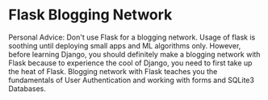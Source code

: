 <h1>Flask Blogging Network</h1>
<p>Personal Advice: Don't use Flask for a blogging network. Usage of flask is soothing until deploying small apps and ML algorithms only. However, before learning Django, you should definitely make a blogging network with Flask because to experience the cool of Django, you need to first take up the heat of Flask. Blogging network with Flask teaches you the fundamentals of User Authentication and working with forms and SQLite3 Databases. </p>
